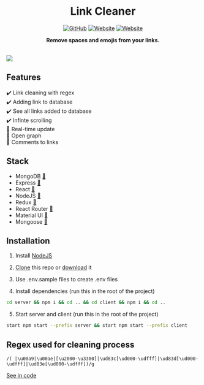 <div align="center">
	<h1>Link Cleaner</h1>
  <a href="https://github.com/AuroPick/link-cleaner/blob/master/LICENSE"><img alt="GitHub" src="https://img.shields.io/github/license/AuroPick/link-cleaner"></a>
  <a href="https://link-cleaner.netlify.app"><img alt="Website" src="https://img.shields.io/website?logo=Netlify&url=https%3A%2F%2Flink-cleaner.netlify.app"></a>
  <a href="https://link-cleaner.herokuapp.com"><img alt="Website" src="https://img.shields.io/website?label=backend&logo=Heroku&url=https%3A%2F%2Flink-cleaner.herokuapp.com"></a>
	<p><b>Remove spaces and emojis from your links.</b></p>
</div>
</br>
<a href="https://link-cleaner.netlify.app"><img src="https://user-images.githubusercontent.com/53499802/111077567-6ff9c200-8502-11eb-8735-ac0ef15d08b4.gif" /></a>

## Features
:heavy_check_mark: Link cleaning with regex  
:heavy_check_mark: Adding link to database  
:heavy_check_mark: See all links added to database  
:heavy_check_mark: Infinte scrolling  
:large_blue_circle: Real-time update  
:large_blue_circle: Open graph  
:large_blue_circle: Comments to links  

## Stack
- MongoDB [:link:](https://www.mongodb.com)  
- Express [:link:](https://expressjs.com)  
- React [:link:](https://reactjs.org)  
- NodeJS [:link:](https://nodejs.org/en/)
- Redux [:link:](https://redux.js.org)
- React Router [:link:](https://reactrouter.com)
- Material UI [:link:](https://material-ui.com)
- Mongoose [:link:](https://mongoosejs.com)

## Installation

1. Install [NodeJS](https://nodejs.org/en/)

2. [Clone](https://help.github.com/en/github/creating-cloning-and-archiving-repositories/cloning-a-repository) this repo or [download](https://github.com/AuroPick/link-cleaner/archive/master.zip) it

3. Use .env.sample files to create .env files

4. Install dependencies (run this in the root of the project)
  ```bash
  cd server && npm i && cd .. && cd client && npm i && cd ..
  ```
5. Start server and client (run this in the root of the project)
  ```bash
  start npm start --prefix server && start npm start --prefix client
  ```

## Regex used for cleaning process
```regex
/( |\u00a9|\u00ae|[\u2000-\u3300]|\ud83c[\ud000-\udfff]|\ud83d[\ud000-\udfff]|\ud83e[\ud000-\udfff])/g
```
[See in code](https://github.com/AuroPick/link-cleaner/blob/master/client/src/components/LinkCleaner/Cleaner/Cleaner.js#L42)
